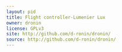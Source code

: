 ```yaml
---
layout: pid
title: Flight controller-Lumenier Lux
owner: dronin
license: GPLv3
site: http://github.com/d-ronin/dronin/
source: http://github.com/d-ronin/dronin/
---
```

